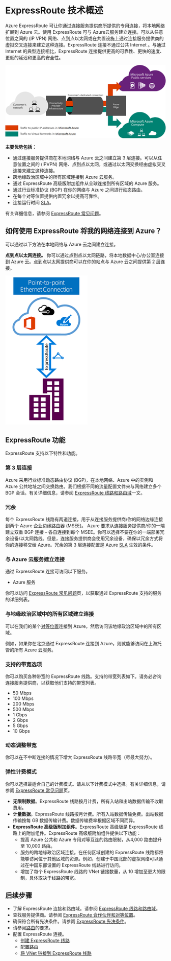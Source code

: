 <properties 
   pageTitle="ExpressRoute 简介 | Azure"
   description="本页提供 ExpressRoute 服务的概述，包括 ExpressRoute 连接的工作原理。"
   documentationCenter="na"
   services="expressroute"
   authors="cherylmc"
   manager="carmonm"
   editor=""/>
<tags 
   ms.service="expressroute"
   ms.date="05/02/2016"
   wacn.date="07/11/2016"/>

# ExpressRoute 技术概述

Azure ExpressRoute 可让你通过连接服务提供商所提供的专用连接，将本地网络扩展到 Azure 云。使用 ExpressRoute 可与 Azure云服务建立连接。可以从任意位置之间的 (IP VPN) 网络、点到点以太网或在共置设施上通过连接服务提供商的虚拟交叉连接来建立这种连接。ExpressRoute 连接不通过公共 Internet 。与通过 Internet 的典型连接相比，ExpressRoute 连接提供更高的可靠性、更快的速度、更低的延迟和更高的安全性。

![](./media/expressroute-introduction/expressroute-basic.png)

**主要优势包括：**

- 通过连接服务提供商在本地网络与 Azure 云之间建立第 3 层连接。可以从任意位置之间的 (IPVPN) 网络、点到点以太网，或通过以太网交换经由虚拟交叉连接来建立这种连接。
- 跨地缘政治区域中的所有区域连接到 Azure 云服务。
- 通过 ExpressRoute 高级版附加组件从全球连接到所有区域的 Azure 服务。
- 通过行业标准协议 (BGP) 在你的网络与 Azure 之间进行动态路由。
- 在每个对等位置提供内置冗余以提高可靠性。
- 连接运行时间 [SLA](/support/legal/sla/)。

有关详细信息，请参阅 [ExpressRoute 常见问题](/documentation/articles/expressroute-faqs/)。

## 如何使用 ExpressRoute 将我的网络连接到 Azure？

可以通过以下方法在本地网络与 Azure 云之间建立连接。

**点到点以太网连接。** 你可以通过点到点以太网链路，将本地数据中心/办公室连接到 Azure 云。点到点以太网提供商可以在你的站点与 Azure 云之间提供第 2 层连接。

![](./media/expressroute-introduction/expressroute-connectivitymodels.png)


## ExpressRoute 功能

ExpressRoute 支持以下特性和功能。

### 第 3 层连接

Azure 采用行业标准动态路由协议 (BGP)，在本地网络、Azure 中的实例和 Azure 公共地址之间交换路由。我们根据不同的流量配置文件来与网络建立多个 BGP 会话。有关详细信息，请参阅 [ExpressRoute 线路和路由域](/documentation/articles/expressroute-circuit-peerings/)一文。

### 冗余

每个 ExpressRoute 线路有两道连接，用于从连接服务提供商/你的网络边缘连接到两个 Azure 企业边缘路由器 (MSEE)。 Azure 要求从连接服务提供商/你的一端建立双重 BGP 连接 – 各自连接到每个 MSEE。你可以选择不要在你的一端部署冗余设备/以太网路线。但是，连接服务提供商会使用冗余设备，确保以冗余方式将你的连接移交给 Azure。冗余的第 3 层连接配置是 Azure [SLA](/support/legal/sla/) 生效的条件。

### 与 Azure 云服务建立连接

通过 ExpressRoute 连接可访问以下服务。

- Azure 服务

 
你可以访问 [ExpressRoute 常见问题](/documentation/articles/expressroute-faqs/)页，以获取通过 ExpressRoute 支持的服务的详细列表。

### 与地缘政治区域中的所有区域建立连接

可以在我们的某个[对等位置](/documentation/articles/expressroute-locations/)连接到 Azure，然后访问该地缘政治区域中的所有区域。

例如，如果你在北京通过 ExpressRoute 连接到 Azure，则就能够访问在上海托管的所有 Azure 云服务。

### 支持的带宽选项

你可以购买各种带宽的 ExpressRoute 线路。支持的带宽列表如下。请务必咨询连接服务提供商，以获取他们支持的带宽列表。

- 50 Mbps
- 100 Mbps
- 200 Mbps
- 500 Mbps
- 1 Gbps
- 2 Gbps
- 5 Gbps
- 10 Gbps

### 动态调整带宽

你可以在不中断连接的情况下增大 ExpressRoute 线路带宽（尽最大努力）。

### 弹性计费模式

你可以选择最适合自己的计费模式。请从以下计费模式中选择。有关详细信息，请参阅 [ExpressRoute 常见问题](/documentation/articles/expressroute-faqs/)页。

- **无限制数据**。ExpressRoute 线路按月计费，所有入站和出站数据传输不收取费用。 
- **计量数据**。ExpressRoute 线路按月计费。所有入站数据传输免费。出站数据传输按每 GB 数据传输计费。数据传输费率根据区域不同而异。
- **ExpressRoute 高级版附加组件**。ExpressRoute 高级版是 ExpressRoute 线路上的附加组件。ExpressRoute 高级版附加组件提供以下功能： 
	- 提高 Azure 公共和 Azure 专用对等互连的路由限制，从4,000 路由提升至 10,000 路由。
	- 服务的跨地缘政治区域连接。在任何区域创建的 ExpressRoute 线路都将能够访问位于其他区域的资源。例如，创建于中国北部的虚拟网络可以通过在中国东部设置的 ExpressRoute 线路进行访问。
	- 增加了每个 ExpressRoute 线路的 VNet 链接数量，从 10 增加至更大的限制，具体取决于线路的带宽。

## 后续步骤

- 了解 ExpressRoute 连接和路由域。请参阅 [ExpressRoute 线路和路由域](/documentation/articles/expressroute-circuit-peerings/)。
- 查找服务提供商。请参阅 [ExpressRoute 合作伙伴和对等位置](/documentation/articles/expressroute-locations/)。
- 确保符合所有先决条件。请参阅 [ExpressRoute 先决条件](/documentation/articles/expressroute-prerequisites/)。
- 请参阅[路由](/documentation/articles/expressroute-routing/)的要求。
- 配置 ExpressRoute 连接。
	- [创建 ExpressRoute 线路](/documentation/articles/expressroute-howto-circuit-classic/)
	- [配置路由](/documentation/articles/expressroute-howto-routing-classic/)
	- [将 VNet 链接到 ExpressRoute 线路](/documentation/articles/expressroute-howto-linkvnet-classic/)

<!---HONumber=Mooncake_0104_2016-->